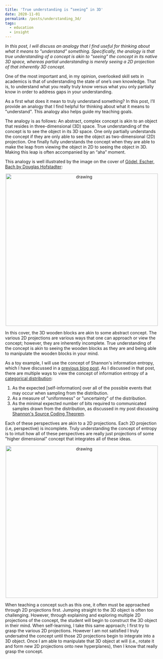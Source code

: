 ```yaml
---
title: 'True understanding is “seeing” in 3D'
date: 2020-11-01
permalink: /posts/understanding_3d/
tags:
  - education
  - insight
---
```

*In this post, I will discuss an analogy that I find useful for thinking about what it means to "understand" something. Specifically, the analogy is that true understanding of a concept is akin to "seeing" the concept in its native 3D space, whereas partial understanding is merely seeing a 2D projection of that inherently 3D concept.*

One of the most important and, in my opinion, overlooked skill sets in academics is that of understanding the state of one’s own knowledge.  That is, to understand what you really truly know versus what you only partially know in order to address gaps in your understanding. 

As a first what does it mean to truly understand something?  In this post, I’ll provide an analogy that I find helpful for thinking about what it means to "understand". This analogy also helps guide my teaching goals.   

The analogy is as follows: An abstract, complex concept is akin to an object that resides in three-dimensional (3D) space.  True understanding of the concept is to see the object in its 3D space. One only partially understands the concept if they are only able to see the object as two-dimensional (2D) projection. One finally fully understands the concept when they are able to make the leap from viewing the object in 2D to seeing the object in 3D.  Making this leap is often accompanied by an “aha” moment.

This analogy is well illustrated by the image on the cover of [Gödel, Escher, Bach by Douglas Hofstadter](https://en.wikipedia.org/wiki/Gödel,_Escher,_Bach):

<center><img src="https://raw.githubusercontent.com/mbernste/mbernste.github.io/master/images/GodelEscherBachCover.png" alt="drawing" width="500"/></center>

In this cover, the 3D wooden blocks are akin to some abstract concept.  The various 2D projections are various ways that one can approach or view the concept; however, they are inherently incomplete.  True understanding of the concept is akin to seeing the wooden blocks as they are and being able to manipulate the wooden blocks in your mind.

As a toy example, I will use the concept of Shannon's information entropy, which I have discussed in a [previous blog post](https://mbernste.github.io/posts/entropy/).  As I discussed in that post, there are multiple ways to view the concept of information entropy of a [categorical distribution](https://en.wikipedia.org/wiki/Categorical_distribution):
1. As the expected [self-information] over all of the possible events that may occur when sampling from the distribution.
2. As a measure of "uniformness" or "uncertainty" of the distribution.
3. As the minimal expected number of bits required to communicated samples drawn from the distribution, as discussed in my post discussing [Shannon's Source Coding Theorem](https://mbernste.github.io/posts/sourcecoding/).

Each of these perspectives are akin to a 2D projections.  Each 2D projection (i.e, perspective) is incomplete.  Truly understanding the concept of entropy is to intuit how all of these perspectives are really just projections of some "higher dimensional" concept that integrates all of these ideas. 

<center><img src="https://raw.githubusercontent.com/mbernste/mbernste.github.io/master/images/Entropy3DConcept.png" alt="drawing" width="500"/></center>

When teaching a concept such as this one, it often must be approached through 2D projections first.  Jumping straight to the 3D object is often too challenging. However, through explaining and exploring multiple 2D projections of the concept, the student will begin to construct the 3D object in their mind. When self-learning, I take this same approach; I first try to grasp the various 2D projections. However I am not satisfied I truly undersatnd the concept until those 2D projections begin to integrate into a 3D object.  Once I am able to manipulate that 3D object at will (i.e., rotate it and form new 2D projections onto new hyperplanes), then I know that really grasp the concept.












